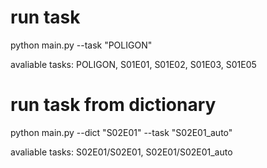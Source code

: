 # run task
python main.py --task "POLIGON"

avaliable tasks: POLIGON, S01E01, S01E02, S01E03, S01E05

# run task from dictionary
python main.py --dict "S02E01" --task "S02E01_auto"

avaliable tasks: S02E01/S02E01, S02E01/S02E01_auto


